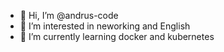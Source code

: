 - 👋 Hi, I’m @andrus-code
- 👀 I’m interested in neworking and English 
- 🌱 I’m currently learning docker and kubernetes


<!---
andrus-code/andrus-code is a ✨ special ✨ repository because its `README.md` (this file) appears on your GitHub profile.
You can click the Preview link to take a look at your changes.
--->

